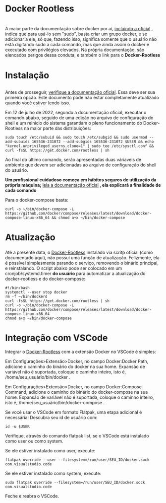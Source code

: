 # Docker Rootless <h1>

A maior parte da documentação sobre docker por aí, [incluindo a oficial](https://docs.docker.com/engine/install/linux-postinstall/) , indica que para usá-lo sem "sudo", basta criar um grupo docker, e se adicionar a ele; só que, fazendo isso, significa somente que o usuário não está digitando sudo a cada comando, mas que ainda assim o docker é executado com privilégios elevados. Na própria documentação, são elencados perigos dessa conduta, e também o link para o **Docker-Rootless**

# Instalação <h2>

Antes de prosseguir, [verifique a documentação oficial](https://docs.docker.com/engine/security/rootless/). Essa deve ser sua primeira opção. Este documento pode não estar completamente atualizado quando você estiver lendo isso.

Em 12 de julho de 2022, segundo a documentação oficial, executar o comando abaixo, seguido de uma edição no arquivo de configuração do shell e um reinício do sistema garantiam o pleno funcionamento do Docker-Rootless na maior parte das distribuições:

    sudo touch /etc/subuid && sudo touch /etc/subgid && sudo usermod --add-subuids 165536-231072 --add-subgids 165536-231072 $USER && echo "kernel.unprivileged_userns_clone=1" | sudo tee /etc/sysctl.conf && curl -fsSL https://get.docker.com/rootless | sh

Ao final do último comando, serão apresentadas duas váriaveis de ambiente que devem ser adicionadas ao arquivo de configuração do shell do usuário.
 
 **Um profissional cuidadoso começa em hábitos seguros de utilização da própria máquina;** [leia a documentação oficial](https://docs.docker.com/engine/security/rootless/) **, ela explicará a finalidade de cada comando**

Para o docker-compose basta:

    curl -o ~/bin/docker-compose -L https://github.com/docker/compose/releases/latest/download/docker-compose-linux-x86_64 && chmod a+x ~/bin/docker-compose

# Atualização <h3>

Até a presente data, o [Docker-Rootless](https://docs.docker.com/engine/security/rootless/) instalado via scritp oficial (como documentado aqui), não possui uma função de atualização. Felizmente, ela é possível simplesmente parando o serviço, removendo o binário principal, e reinstalando. O script abaixo pode ser colocado em um cronjob/systemd.timer **do usuário** para automatizar a atualização do docker-rootless e do docker-compose:

    #!/bin/bash
    systemctl --user stop docker
    rm -f ~/bin/dockerd
    curl -fsSL https://get.docker.com/rootless | sh
    curl -o ~/bin/docker-compose -L https://github.com/docker/compose/releases/latest/download/docker-compose-linux-x86_64
    chmod a+x ~/bin/docker-compose

# Integração com VSCode

Integrar o [Docker-Rootless](https://docs.docker.com/engine/security/rootless/) com a extensão Docker no VSCode é simples:

Em Configurações>Extensão>Docker, no campo Docker:Docker Path, adicione o caminho do binário do docker na sua home. Expansão de variável não é suportada, coloque o caminho inteiro, isto é, /home/seu_usuário/bin/docker .

Em Configurações>Extensão>Docker, no campo Docker:Compose Command, adicione o caminho do binário do docker-compose na sua home. Expansão de variável não é suportada, coloque o caminho inteiro, isto é, /home/seu_usuário/bin/docker-compose .

Se você usar o VSCode em formato Flatpak, uma etapa adicional é necessária:
Descubra seu id de usuário com:

    id -u $USER

Verifique, através do comando flatpak list, se o VSCode está instalado como user ou como system.

Se ele estiver instalado como user, execute:

    flatpak override --user --filesystem=/run/user/SEU_ID/docker.sock com.visualstudio.code

Se ele estiver instalado como system, execute:
    
    sudo flatpak override --filesystem=/run/user/SEU_ID/docker.sock com.visualstudio.code

Feche e reabra o VSCode.
